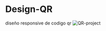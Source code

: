 # Design-QR
diseño responsive de codigo qr
![QR-project](https://user-images.githubusercontent.com/54852794/168523859-b9a81fe7-ba10-4b3a-8bde-f0c22248973e.png)
